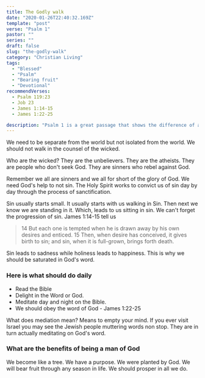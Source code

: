 ```yaml
---
title: The Godly walk
date: "2020-01-26T22:40:32.169Z"
template: "post"
verse: "Psalm 1"
pastor: ""
series: ""
draft: false
slug: "the-godly-walk"
category: "Christian Living"
tags:
  - "Blessed"
  - "Psalm"
  - "Bearing fruit"
  - "Devotional"
recommendVerses: 
  - Psalm 119:23
  - Job 23
  - James 1:14-15
  - James 1:22-25

description: "Psalm 1 is a great passage that shows the difference of a Godly walk vs a non Godly walk"
---
```


We need to be separate from the world but not isolated from the world. We should not walk in the counsel of the wicked.

Who are the wicked? They are the unbelievers. They are the atheists. They are people who don't seek God. They are sinners who rebel against God.

Remember we all are sinners and we all for short of the glory of God. We need God's help to not sin. The Holy Spirit works to convict us of sin day by day through the process of sanctification. 

Sin usually starts small. It usually starts with us walking in Sin. Then next we know we are standing in it. Which, leads to us sitting in sin. We can't forget the progression of sin. James 1:14-15 tell us <blockquote>14 But each one is tempted when he is drawn away by his own desires and enticed. 15 Then, when desire has conceived, it gives birth to sin; and sin, when it is full-grown, brings forth death.</blockquote>

Sin leads to sadness while holiness leads to happiness. This is why we should be saturated in God's word. 

### Here is what should do daily

- Read the Bible 
- Delight in the Word or God. 
- Meditate day and night on the Bible. 
- We should obey the word of God - James 1:22-25

What does mediation mean? Means to empty your mind. If you ever visit Israel you may see the Jewish people muttering words non stop. They are in turn actually meditating on God's word. 


### What are the benefits of being a man of God

We become like a tree. We have a purpose. We were planted by God. We will bear fruit through any season in life. We should prosper in all we do. 
